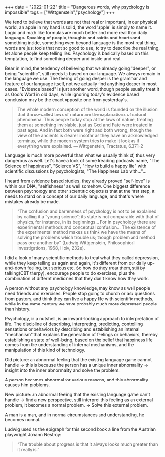 
+++ 
date = "2022-01-22"
title = "Dangerous words, why psychology is impossible"
tags = ["Wittgenstein","psychology"]
+++

We tend to believe that words are not that real or important, in our physical world, an apple in my hand is solid, the word 'apple' is simply to name it. Logic and math like formulas are much better and more real than daily language. Speaking of people, thoughts and spirits and hearts and something inside, something even beyond language is the most real thing, words are just tools that not so good to use, to try to describe the real thing, let alone people keep telling lies. Psychology is basically based on this temptation, to find something deeper and inside and real.

Bear in mind, the tendency of believing that we already going "deeper", or being "scientific", still needs to based on our language. We always remain in the language we use. The feeling of going deeper is the grammar and feature of our language itself, not we actually find anything deeper in most cases. "Evidence based" is just another word, though people usually treat it as God's Word in old days, while ignoring today's evidence based conclusion may be the exact opposite one from yesterday's.

> The whole modern conception of the world is founded on the illusion that the so-called laws of nature are the explanations of natural phenomena. Thus people today stop at the laws of nature, treating them as something inviolable, just as God and Fate were treated in past ages. And in fact both were right and both wrong; though the view of the ancients is clearer insofar as they have an acknowledged terminus, while the modern system tries to make it look as if everything were explained.
— Wittgenstein, Tractatus, 6.371-2

Language is much more powerful than what we usually think of, thus very dangerous as well. Let's have a look of some treading podcasts name, "The Science of happiness", "Science VS", "How to build a happy life" with scientific discussions by psychologists,  "The Happiness Lab with..."...

I heard from evidence based studies, they already proved "self-love" is within our DNA, "selfishness" as well somehow. One biggest difference between psychology and other scientific objects is that at the first step, it needs to stand on a concept of our daily language, and that's where mistakes already be made.

> “The confusion and barrenness of psychology is not to be explained by calling it a “young science”; its state is not comparable with that of physics, for instance, in its beginnings... For in psychology there are experimental methods and conceptual confusion... The existence of the experimental method makes us think we have the means of solving the problems which trouble us; though problem and method pass one another by” (Ludwig Wittgenstein, Philosophical Investigations, 1968, II xiv, 232e).

I did a look of many scientific methods to treat what they called depression, while they keep telling us again and again, it's different from our daily up-and-down feeling, but serious etc. So how do they treat them, still by talking(CBT therpy), encourage people to do exercises, plus the combination of differnt medicines that they don't know how they work.

A person without any psychology knowledge, may know as well people need friends and exercises. People stop going to church or ask questions from pastors, and think they can live a happy life with scientific methods, while in the same century we have probably much more depressed people than history.

Psychology, in a nutshell, is an inward-looking approach to interpretation of life.  The discipline of describing, interpreting, predicting, controlling sensations or behaviors by describing and establishing an internal "mechanism" that explains the generation of feelings or behaviors, thereby establishing a state of well-being, based on the belief that happiness life comes from the understanding of internal mechanisms, and the manipulation of this kind of technology.

Old picture: an abnormal feeling that the existing language game cannot handle -> this is because the person has a unique inner abnormality -> insight into the inner abnormality and solve the problem.

A person becomes abnormal for various reasons, and this abnormality causes him problems.

New picture: an abnormal feeling that the existing language game can't handle -> find a new perspective, still interpret this feeling as an external problem, it becomes a normal problem. 
-> Solve this external problem.

A man is a man, and in normal circumstances and understanding, he becomes normal.

Ludwig used as the epigraph for this second book a line from the Austrian playwright Johann Nestroy: 
> “The trouble about progress is that it always looks much greater than it really is.”